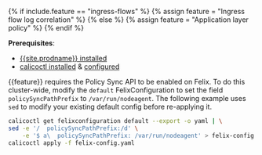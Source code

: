 {% if include.feature == "ingress-flows" %}
  {% assign feature = "Ingress flow log correlation" %}
{% else %}
  {% assign feature = "Application layer policy" %}
{% endif %}

**Prerequisites**:

 - [{{site.prodname}} installed](/{{page.version}}/getting-started/kubernetes/installation/)
 - [calicoctl installed](/{{page.version}}/getting-started/calicoctl/install) & [configured](/{{page.version}}/getting-started/calicoctl/configure/)

{{feature}} requires the Policy Sync API to be enabled on Felix. To do this cluster-wide, modify the `default`
FelixConfiguration to set the field `policySyncPathPrefix` to `/var/run/nodeagent`.  The following example uses `sed` to modify your
existing default config before re-applying it.

```bash
calicoctl get felixconfiguration default --export -o yaml | \
sed -e '/  policySyncPathPrefix:/d' \
    -e '$ a\  policySyncPathPrefix: /var/run/nodeagent' > felix-config.yaml
calicoctl apply -f felix-config.yaml
```
